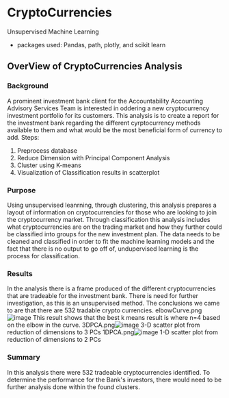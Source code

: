 # CryptoCurrencies
Unsupervised Machine Learning
  - packages used: Pandas, path, plotly, and scikit learn

## OverView of CryptoCurrencies Analysis
### Background 
A prominent investment bank client for the Accountability Accounting Advisory Services Team is interested in oddering a new cryptocurrency investment portfolio for its customers. This analysis is to create a report for the investment bank regarding the different cyrptocurrency methods available to them and what would be the most beneficial form of currency to add. 
Steps:
1. Preprocess database
2. Reduce Dimension with Principal Component Analysis
3. Cluster using K-means
4. Visualization of Classification results in scatterplot

### Purpose
Using unsupervised leanrning, through clustering, this analysis prepares a layout of information on cryptocurrencies for those who are looking to join the cryptocurrency market. Through classification this analysis includes what cryptocurrencies are on the trading market and how they further could be classified into groups for the new investment plan. The data needs to be cleaned and classified in order to fit the machine learning models and the fact that there is no output to go off of, undupervised learning is the process for classification. 

### Results
In the analysis there is a frame produced of the different cryptocurrencies that are tradeable for the investment bank. There is need for further investigation, as this is an unsupervised method. The conclusions we came to are that there are 532 tradable crypto currencies. 
elbowCurve.png![image](https://user-images.githubusercontent.com/66536405/113926833-8ca3b580-97a1-11eb-99b0-6d762e1291bb.png)
This result shows that the best k means result is where n=4 based on the elbow in the curve.
3DPCA.png![image](https://user-images.githubusercontent.com/66536405/113926852-92010000-97a1-11eb-814c-3b02aec30bec.png)
3-D scatter plot from reduction of dimensions to 3 PCs
1DPCA.png![image](https://user-images.githubusercontent.com/66536405/113926865-94fbf080-97a1-11eb-8f93-db9018fe7c0f.png)
1-D scatter plot from reduction of dimensions to 2 PCs


### Summary
In this analysis there were 532 tradeable cryptocurrencies identified. To determine the performance for the Bank's investors, there would need to be further analysis done within the found clusters. 
